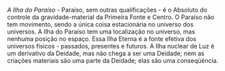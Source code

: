 *A Ilha do Paraíso* - Paraíso, sem outras qualificações - é o Absoluto do controle da gravidade-material da Primeira Fonte e Centro. O Paraíso não tem movimento, sendo a única coisa estacionária no universo dos universos. A Ilha do Paraíso tem uma localização no universo, mas nenhuma posição no espaço. Essa Ilha Eterna é a fonte efetiva dos universos físicos - passados, presentes e futuros. A Ilha nuclear de Luz  é um derivativo da Deidade, mas não chega a ser uma Deidade; nem as criações materiais são uma parte da Deidade; elas são uma conseqüência.